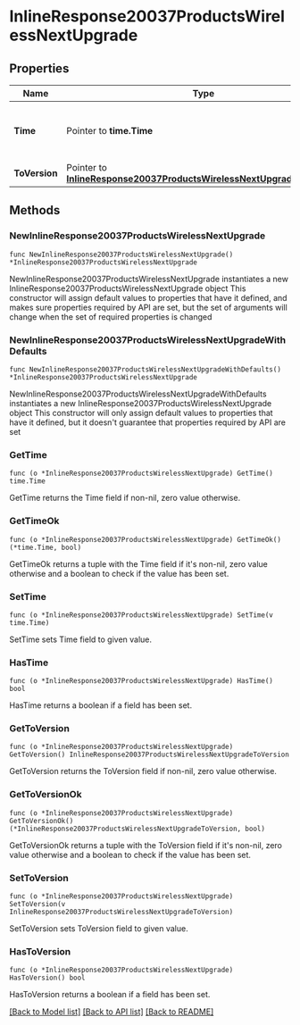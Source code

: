 # InlineResponse20037ProductsWirelessNextUpgrade

## Properties

Name | Type | Description | Notes
------------ | ------------- | ------------- | -------------
**Time** | Pointer to **time.Time** | Timestamp of the next scheduled firmware upgrade | [optional] 
**ToVersion** | Pointer to [**InlineResponse20037ProductsWirelessNextUpgradeToVersion**](InlineResponse20037ProductsWirelessNextUpgradeToVersion.md) |  | [optional] 

## Methods

### NewInlineResponse20037ProductsWirelessNextUpgrade

`func NewInlineResponse20037ProductsWirelessNextUpgrade() *InlineResponse20037ProductsWirelessNextUpgrade`

NewInlineResponse20037ProductsWirelessNextUpgrade instantiates a new InlineResponse20037ProductsWirelessNextUpgrade object
This constructor will assign default values to properties that have it defined,
and makes sure properties required by API are set, but the set of arguments
will change when the set of required properties is changed

### NewInlineResponse20037ProductsWirelessNextUpgradeWithDefaults

`func NewInlineResponse20037ProductsWirelessNextUpgradeWithDefaults() *InlineResponse20037ProductsWirelessNextUpgrade`

NewInlineResponse20037ProductsWirelessNextUpgradeWithDefaults instantiates a new InlineResponse20037ProductsWirelessNextUpgrade object
This constructor will only assign default values to properties that have it defined,
but it doesn't guarantee that properties required by API are set

### GetTime

`func (o *InlineResponse20037ProductsWirelessNextUpgrade) GetTime() time.Time`

GetTime returns the Time field if non-nil, zero value otherwise.

### GetTimeOk

`func (o *InlineResponse20037ProductsWirelessNextUpgrade) GetTimeOk() (*time.Time, bool)`

GetTimeOk returns a tuple with the Time field if it's non-nil, zero value otherwise
and a boolean to check if the value has been set.

### SetTime

`func (o *InlineResponse20037ProductsWirelessNextUpgrade) SetTime(v time.Time)`

SetTime sets Time field to given value.

### HasTime

`func (o *InlineResponse20037ProductsWirelessNextUpgrade) HasTime() bool`

HasTime returns a boolean if a field has been set.

### GetToVersion

`func (o *InlineResponse20037ProductsWirelessNextUpgrade) GetToVersion() InlineResponse20037ProductsWirelessNextUpgradeToVersion`

GetToVersion returns the ToVersion field if non-nil, zero value otherwise.

### GetToVersionOk

`func (o *InlineResponse20037ProductsWirelessNextUpgrade) GetToVersionOk() (*InlineResponse20037ProductsWirelessNextUpgradeToVersion, bool)`

GetToVersionOk returns a tuple with the ToVersion field if it's non-nil, zero value otherwise
and a boolean to check if the value has been set.

### SetToVersion

`func (o *InlineResponse20037ProductsWirelessNextUpgrade) SetToVersion(v InlineResponse20037ProductsWirelessNextUpgradeToVersion)`

SetToVersion sets ToVersion field to given value.

### HasToVersion

`func (o *InlineResponse20037ProductsWirelessNextUpgrade) HasToVersion() bool`

HasToVersion returns a boolean if a field has been set.


[[Back to Model list]](../README.md#documentation-for-models) [[Back to API list]](../README.md#documentation-for-api-endpoints) [[Back to README]](../README.md)



